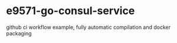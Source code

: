 # e9571-go-consul-service
github ci workflow example, fully automatic compilation and docker packaging
